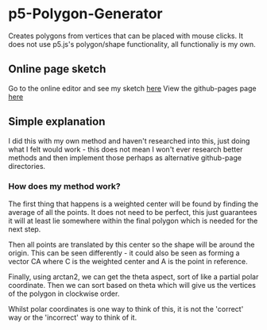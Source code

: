 # p5-Polygon-Generator
Creates polygons from vertices that can be placed with mouse clicks.
It does not use p5.js's polygon/shape functionality, all functionaliy is my own.

## Online page sketch
Go to the online editor and see my sketch [here](https://editor.p5js.org/Pepsalt/sketches/KB47yIhwP)
View the github-pages page [here](https://kingpepsalt.github.io/p5-Polygon-Generator/PolygonGenerator/)

## Simple explanation
I did this with my own method and haven't researched into this, just doing what I felt would work - this does not mean I won't ever research better methods and then implement those perhaps as alternative github-page directories.

### How does my method work?
The first thing that happens is a weighted center will be found by finding the average of all the points. It does not need to be perfect, this just guarantees it will at least lie somewhere within the final polygon which is needed for the next step.

Then all points are translated by this center so the shape will be around the origin. This can be seen differently - it could also be seen as forming a vector CA where C is the weighted center and A is the point in reference.

Finally, using arctan2, we can get the theta aspect, sort of like a partial polar coordinate. Then we can sort based on theta which will give us the vertices of the polygon in clockwise order.

Whilst polar coordinates is one way to think of this, it is not the 'correct' way or the 'incorrect' way to think of it.

